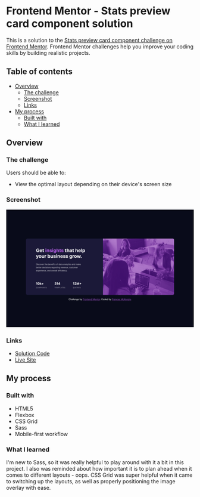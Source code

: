 # Frontend Mentor - Stats preview card component solution

This is a solution to the [Stats preview card component challenge on Frontend Mentor](https://www.frontendmentor.io/challenges/stats-preview-card-component-8JqbgoU62). Frontend Mentor challenges help you improve your coding skills by building realistic projects.

## Table of contents

- [Overview](#overview)
  - [The challenge](#the-challenge)
  - [Screenshot](#screenshot)
  - [Links](#links)
- [My process](#my-process)
  - [Built with](#built-with)
  - [What I learned](#what-i-learned)

## Overview

### The challenge

Users should be able to:

- View the optimal layout depending on their device's screen size

### Screenshot

![](./screenshot.png)

### Links

- [Solution Code](https://github.com/frances-m/stats-preview-card-component)
- [Live Site](https://frances-m.github.io/stats-preview-card-component/)

## My process

### Built with

- HTML5
- Flexbox
- CSS Grid
- Sass
- Mobile-first workflow


### What I learned

I'm new to Sass, so it was really helpful to play around with it a bit in this project. I also was reminded about how important it is to plan ahead when it comes to different layouts - oops. CSS Grid was super helpful when it came to switching up the layouts, as well as properly positioning the image overlay with ease.
